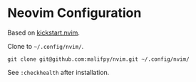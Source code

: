 # Neovim Configuration

Based on [kickstart.nvim](https://github.com/nvim-lua/kickstart.nvim/).

Clone to `~/.config/nvim/`.

```console
git clone git@github.com:malifpy/nvim.git ~/.config/nvim/
```

See `:checkhealth` after installation.

